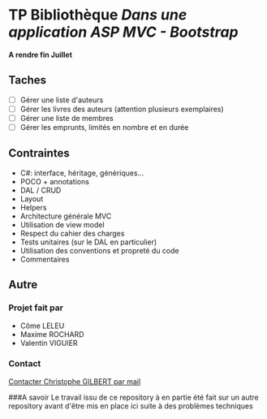 # TP Bibliothèque *Dans une application ASP MVC - Bootstrap*
**A rendre fin Juillet**

## Taches
- [ ] Gérer une liste d'auteurs
- [ ] Gérer les livres des auteurs (attention plusieurs exemplaires)
- [ ] Gérer une liste de membres
- [ ] Gérer les emprunts, limités en nombre et en durée

## Contraintes
- C#: interface, héritage, génériques...
- POCO + annotations
- DAL / CRUD
- Layout
- Helpers
- Architecture générale MVC
- Utilisation de view model
- Respect du cahier des charges
- Tests unitaires (sur le DAL en particulier)
- Utilisation des conventions et propreté du code
- Commentaires

## Autre
### Projet fait par
- Côme LELEU
- Maxime ROCHARD
- Valentin VIGUIER

### Contact
[Contacter Christophe GILBERT par mail](mailto:mail@christophe-gilbert.fr)

###A savoir
Le travail issu de ce repository à en partie été fait sur un autre repository avant d'être mis en place ici suite à des problèmes techniques
